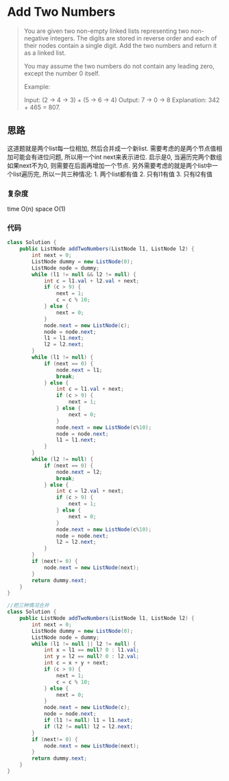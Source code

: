 # Add Two Numbers

> You are given two non-empty linked lists representing two non-negative integers. The digits are stored in reverse order and each of their nodes contain a single digit. Add the two numbers and return it as a linked list.
> 
> You may assume the two numbers do not contain any leading zero, except the number 0 itself.
> 
> Example:
> 
> Input: (2 -> 4 -> 3) + (5 -> 6 -> 4)
> Output: 7 -> 0 -> 8
> Explanation: 342 + 465 = 807.

## 思路
这道题就是两个list每一位相加, 然后合并成一个新list. 需要考虑的是两个节点值相加可能会有进位问题, 所以用一个int next来表示进位. 启示是0, 当遍历完两个数组如果next不为0, 则需要在后面再增加一个节点.
另外需要考虑的就是两个list中一个list遍历完, 所以一共三种情况: 1. 两个list都有值 2. 只有l1有值 3. 只有l2有值
### 复杂度
time O(n) space O(1)
### 代码
```java
class Solution {
    public ListNode addTwoNumbers(ListNode l1, ListNode l2) {
        int next = 0;
        ListNode dummy = new ListNode(0);
        ListNode node = dummy;
        while (l1 != null && l2 != null) {
            int c = l1.val + l2.val + next;
            if (c > 9) {
                next = 1;
                c = c % 10;
            } else {
                next = 0;
            }
            node.next = new ListNode(c);
            node = node.next;
            l1 = l1.next;
            l2 = l2.next;
        }
        while (l1 != null) {
            if (next == 0) {
                node.next = l1;
                break;
            } else {
                int c = l1.val + next;
                if (c > 9) {
                    next = 1;
                } else {
                    next = 0;
                }
                node.next = new ListNode(c%10);
                node = node.next;
                l1 = l1.next;
            }
        }
        while (l2 != null) {
            if (next == 0) {
                node.next = l2;
                break;
            } else {
                int c = l2.val + next;
                if (c > 9) {
                    next = 1;
                } else {
                    next = 0;
                }
                node.next = new ListNode(c%10);
                node = node.next;
                l2 = l2.next;
            }
        }
        if (next!= 0) {
            node.next = new ListNode(next);
        }
        return dummy.next;
    }
}
```

```java
//把三种情况合并
class Solution {
    public ListNode addTwoNumbers(ListNode l1, ListNode l2) {
        int next = 0;
        ListNode dummy = new ListNode(0);
        ListNode node = dummy;
        while (l1 != null || l2 != null) {
            int x = l1 == null? 0 : l1.val;
            int y = l2 == null? 0 : l2.val;
            int c = x + y + next;
            if (c > 9) {
                next = 1;
                c = c % 10;
            } else {
                next = 0;
            }
            node.next = new ListNode(c);
            node = node.next;
            if (l1 != null) l1 = l1.next;
            if (l2 != null) l2 = l2.next;
        }
        if (next!= 0) {
            node.next = new ListNode(next);
        }
        return dummy.next;
    }
}
```